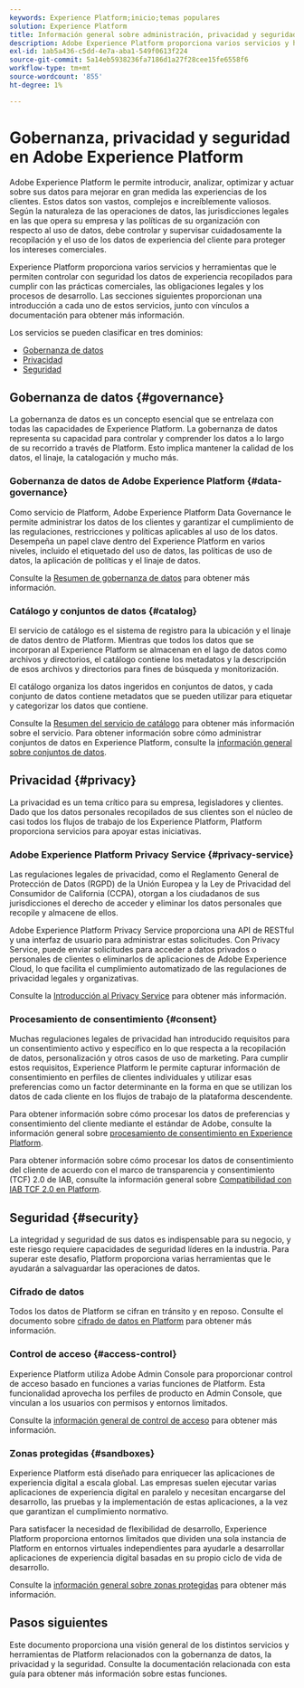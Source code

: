 ```yaml
---
keywords: Experience Platform;inicio;temas populares
solution: Experience Platform
title: Información general sobre administración, privacidad y seguridad
description: Adobe Experience Platform proporciona varios servicios y herramientas que le permiten controlar con seguridad los datos de experiencia recopilados para cumplir con las prácticas comerciales, las obligaciones legales y el proceso de desarrollo.
exl-id: 1ab5a436-c5dd-4e7a-aba1-549f0613f224
source-git-commit: 5a14eb5938236fa7186d1a27f28cee15fe6558f6
workflow-type: tm+mt
source-wordcount: '855'
ht-degree: 1%

---
```


# Gobernanza, privacidad y seguridad en Adobe Experience Platform

Adobe Experience Platform le permite introducir, analizar, optimizar y actuar sobre sus datos para mejorar en gran medida las experiencias de los clientes. Estos datos son vastos, complejos e increíblemente valiosos. Según la naturaleza de las operaciones de datos, las jurisdicciones legales en las que opera su empresa y las políticas de su organización con respecto al uso de datos, debe controlar y supervisar cuidadosamente la recopilación y el uso de los datos de experiencia del cliente para proteger los intereses comerciales.

Experience Platform proporciona varios servicios y herramientas que le permiten controlar con seguridad los datos de experiencia recopilados para cumplir con las prácticas comerciales, las obligaciones legales y los procesos de desarrollo. Las secciones siguientes proporcionan una introducción a cada uno de estos servicios, junto con vínculos a documentación para obtener más información.

Los servicios se pueden clasificar en tres dominios:

* [Gobernanza de datos](#governance)
* [Privacidad](#privacy)
* [Seguridad](#security)

## Gobernanza de datos {#governance}

La gobernanza de datos es un concepto esencial que se entrelaza con todas las capacidades de Experience Platform. La gobernanza de datos representa su capacidad para controlar y comprender los datos a lo largo de su recorrido a través de Platform. Esto implica mantener la calidad de los datos, el linaje, la catalogación y mucho más.

### Gobernanza de datos de Adobe Experience Platform {#data-governance}

Como servicio de Platform, Adobe Experience Platform Data Governance le permite administrar los datos de los clientes y garantizar el cumplimiento de las regulaciones, restricciones y políticas aplicables al uso de los datos. Desempeña un papel clave dentro del Experience Platform en varios niveles, incluido el etiquetado del uso de datos, las políticas de uso de datos, la aplicación de políticas y el linaje de datos.

Consulte la [Resumen de gobernanza de datos](../../data-governance/home.md) para obtener más información.

### Catálogo y conjuntos de datos {#catalog}

El servicio de catálogo es el sistema de registro para la ubicación y el linaje de datos dentro de Platform. Mientras que todos los datos que se incorporan al Experience Platform se almacenan en el lago de datos como archivos y directorios, el catálogo contiene los metadatos y la descripción de esos archivos y directorios para fines de búsqueda y monitorización.

El catálogo organiza los datos ingeridos en conjuntos de datos, y cada conjunto de datos contiene metadatos que se pueden utilizar para etiquetar y categorizar los datos que contiene.

Consulte la [Resumen del servicio de catálogo](../../catalog/home.md) para obtener más información sobre el servicio. Para obtener información sobre cómo administrar conjuntos de datos en Experience Platform, consulte la [información general sobre conjuntos de datos](../../catalog/datasets/overview.md).

## Privacidad {#privacy}

La privacidad es un tema crítico para su empresa, legisladores y clientes. Dado que los datos personales recopilados de sus clientes son el núcleo de casi todos los flujos de trabajo de los Experience Platform, Platform proporciona servicios para apoyar estas iniciativas.

### Adobe Experience Platform Privacy Service {#privacy-service}

Las regulaciones legales de privacidad, como el Reglamento General de Protección de Datos (RGPD) de la Unión Europea y la Ley de Privacidad del Consumidor de California (CCPA), otorgan a los ciudadanos de sus jurisdicciones el derecho de acceder y eliminar los datos personales que recopile y almacene de ellos.

Adobe Experience Platform Privacy Service proporciona una API de RESTful y una interfaz de usuario para administrar estas solicitudes. Con Privacy Service, puede enviar solicitudes para acceder a datos privados o personales de clientes o eliminarlos de aplicaciones de Adobe Experience Cloud, lo que facilita el cumplimiento automatizado de las regulaciones de privacidad legales y organizativas.

Consulte la [Introducción al Privacy Service](../../privacy-service/home.md) para obtener más información.

### Procesamiento de consentimiento {#consent}

Muchas regulaciones legales de privacidad han introducido requisitos para un consentimiento activo y específico en lo que respecta a la recopilación de datos, personalización y otros casos de uso de marketing. Para cumplir estos requisitos, Experience Platform le permite capturar información de consentimiento en perfiles de clientes individuales y utilizar esas preferencias como un factor determinante en la forma en que se utilizan los datos de cada cliente en los flujos de trabajo de la plataforma descendente.

Para obtener información sobre cómo procesar los datos de preferencias y consentimiento del cliente mediante el estándar de Adobe, consulte la información general sobre [procesamiento de consentimiento en Experience Platform](./consent/adobe/overview.md).

Para obtener información sobre cómo procesar los datos de consentimiento del cliente de acuerdo con el marco de transparencia y consentimiento (TCF) 2.0 de IAB, consulte la información general sobre [Compatibilidad con IAB TCF 2.0 en Platform](./consent/iab/overview.md).

## Seguridad {#security}

La integridad y seguridad de sus datos es indispensable para su negocio, y este riesgo requiere capacidades de seguridad líderes en la industria. Para superar este desafío, Platform proporciona varias herramientas que le ayudarán a salvaguardar las operaciones de datos.

### Cifrado de datos

Todos los datos de Platform se cifran en tránsito y en reposo. Consulte el documento sobre [cifrado de datos en Platform](./encryption.md) para obtener más información.

### Control de acceso {#access-control}

Experience Platform utiliza Adobe Admin Console para proporcionar control de acceso basado en funciones a varias funciones de Platform. Esta funcionalidad aprovecha los perfiles de producto en Admin Console, que vinculan a los usuarios con permisos y entornos limitados.

Consulte la [información general de control de acceso](../../access-control/home.md) para obtener más información.

### Zonas protegidas {#sandboxes}

Experience Platform está diseñado para enriquecer las aplicaciones de experiencia digital a escala global. Las empresas suelen ejecutar varias aplicaciones de experiencia digital en paralelo y necesitan encargarse del desarrollo, las pruebas y la implementación de estas aplicaciones, a la vez que garantizan el cumplimiento normativo.

Para satisfacer la necesidad de flexibilidad de desarrollo, Experience Platform proporciona entornos limitados que dividen una sola instancia de Platform en entornos virtuales independientes para ayudarle a desarrollar aplicaciones de experiencia digital basadas en su propio ciclo de vida de desarrollo.

Consulte la [información general sobre zonas protegidas](../../sandboxes/home.md) para obtener más información.

## Pasos siguientes

Este documento proporciona una visión general de los distintos servicios y herramientas de Platform relacionados con la gobernanza de datos, la privacidad y la seguridad. Consulte la documentación relacionada con esta guía para obtener más información sobre estas funciones.
